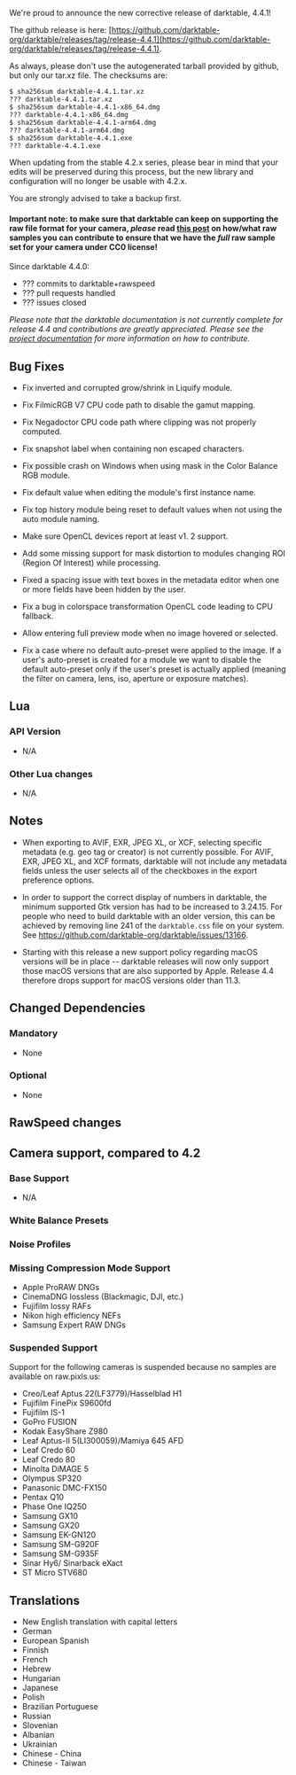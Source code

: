 We're proud to announce the new corrective release of darktable, 4.4.1!

The github release is here: [https://github.com/darktable-org/darktable/releases/tag/release-4.4.1](https://github.com/darktable-org/darktable/releases/tag/release-4.4.1).

As always, please don't use the autogenerated tarball provided by
github, but only our tar.xz file. The checksums are:

```
$ sha256sum darktable-4.4.1.tar.xz
??? darktable-4.4.1.tar.xz
$ sha256sum darktable-4.4.1-x86_64.dmg
??? darktable-4.4.1-x86_64.dmg
$ sha256sum darktable-4.4.1-arm64.dmg
??? darktable-4.4.1-arm64.dmg
$ sha256sum darktable-4.4.1.exe
??? darktable-4.4.1.exe
```

When updating from the stable 4.2.x series, please bear in
mind that your edits will be preserved during this process, but the new
library and configuration will no longer be usable with 4.2.x.

You are strongly advised to take a backup first.

#### Important note: to make sure that darktable can keep on supporting the raw file format for your camera, *please* read [this post](https://discuss.pixls.us/t/raw-samples-wanted/5420?u=lebedevri) on how/what raw samples you can contribute to ensure that we have the *full* raw sample set for your camera under CC0 license!

Since darktable 4.4.0:

- ??? commits to darktable+rawspeed
- ??? pull requests handled
- ??? issues closed


_Please note that the darktable documentation is not currently complete for release 4.4
and contributions are greatly appreciated. Please see the
[project documentation](https://github.com/darktable-org/dtdocs#contributing)
for more information on how to contribute._

## Bug Fixes

- Fix inverted and corrupted grow/shrink in Liquify module.

- Fix FilmicRGB V7 CPU code path to disable the gamut mapping.

- Fix Negadoctor CPU code path where clipping was not properly computed.

- Fix snapshot label when containing non escaped characters.

- Fix possible crash on Windows when using mask in the Color Balance RGB
  module.

- Fix default value when editing the module's first instance name.

- Fix top history module being reset to default values when not using
  the auto module naming.

- Make sure OpenCL devices report at least v1. 2 support.

- Add some missing support for mask distortion to modules changing ROI
  (Region Of Interest) while processing.

- Fixed a spacing issue with text boxes in the metadata editor when
  one or more fields have been hidden by the user.

- Fix a bug in colorspace transformation OpenCL code leading to CPU
  fallback.

- Allow entering full preview mode when no image hovered or selected.

- Fix a case where no default auto-preset were applied to the
  image. If a user's auto-preset is created for a module we want to
  disable the default auto-preset only if the user's preset is
  actually applied (meaning the filter on camera, lens, iso, aperture
  or exposure matches).

## Lua

### API Version

- N/A

### Other Lua changes

- N/A

## Notes

- When exporting to AVIF, EXR, JPEG XL, or XCF, selecting specific
  metadata (e.g. geo tag or creator) is not currently possible. For
  AVIF, EXR, JPEG XL, and XCF formats, darktable will not include any
  metadata fields unless the user selects all of the checkboxes in the
  export preference options.

- In order to support the correct display of numbers in darktable, the
  minimum supported Gtk version has had to be increased to
  3.24.15. For people who need to build darktable with an older
  version, this can be achieved by removing line 241 of the
  `darktable.css` file on your system. See
  https://github.com/darktable-org/darktable/issues/13166.

- Starting with this release a new support policy regarding macOS
  versions will be in place -- darktable releases will now only
  support those macOS versions that are also supported by Apple.
  Release 4.4 therefore drops support for macOS versions older than
  11.3.

## Changed Dependencies

### Mandatory

- None

### Optional

- None

## RawSpeed changes


## Camera support, compared to 4.2

### Base Support

- N/A

### White Balance Presets

### Noise Profiles

### Missing Compression Mode Support

- Apple ProRAW DNGs
- CinemaDNG lossless (Blackmagic, DJI, etc.)
- Fujifilm lossy RAFs
- Nikon high efficiency NEFs
- Samsung Expert RAW DNGs

### Suspended Support

Support for the following cameras is suspended because no samples
are available on raw.pixls.us:

- Creo/Leaf Aptus 22(LF3779)/Hasselblad H1
- Fujifilm FinePix S9600fd
- Fujifilm IS-1
- GoPro FUSION
- Kodak EasyShare Z980
- Leaf Aptus-II 5(LI300059)/Mamiya 645 AFD
- Leaf Credo 60
- Leaf Credo 80
- Minolta DiMAGE 5
- Olympus SP320
- Panasonic DMC-FX150
- Pentax Q10
- Phase One IQ250
- Samsung GX10
- Samsung GX20
- Samsung EK-GN120
- Samsung SM-G920F
- Samsung SM-G935F
- Sinar Hy6/ Sinarback eXact
- ST Micro STV680

## Translations

- New English translation with capital letters
- German
- European Spanish
- Finnish
- French
- Hebrew
- Hungarian
- Japanese
- Polish
- Brazilian Portuguese
- Russian
- Slovenian
- Albanian
- Ukrainian
- Chinese - China
- Chinese - Taiwan
